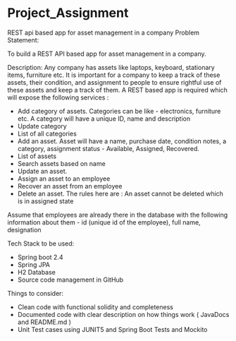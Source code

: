# Project_Assignment
REST api based app for asset management in a company
Problem Statement:

To build a REST API based app for asset management in a company.

Description:
Any company has assets like laptops, keyboard, stationary items, furniture etc. It is important for a
company to keep a track of these assets, their condition, and assignment to people to ensure rightful
use of these assets and keep a track of them. A REST based app is required which will expose the
following services :

- Add category of assets. Categories can be like - electronics, furniture etc. A category will have a unique
ID, name and description
- Update category
- List of all categories
- Add an asset. Asset will have a name, purchase date, condition notes, a category, assignment status -
Available, Assigned, Recovered.
- List of assets
- Search assets based on name
- Update an asset.
- Assign an asset to an employee
- Recover an asset from an employee
- Delete an asset. The rules here are : An asset cannot be deleted which is in assigned state

Assume that employees are already there in the database with the following information about them -
id (unique id of the employee), full name, designation

Tech Stack to be used:
- Spring boot 2.4
- Spring JPA
- H2 Database
- Source code management in GitHub

Things to consider:
- Clean code with functional solidity and completeness
- Documented code with clear description on how things work ( JavaDocs and README.md )
- Unit Test cases using JUNIT5 and Spring Boot Tests and Mockito
